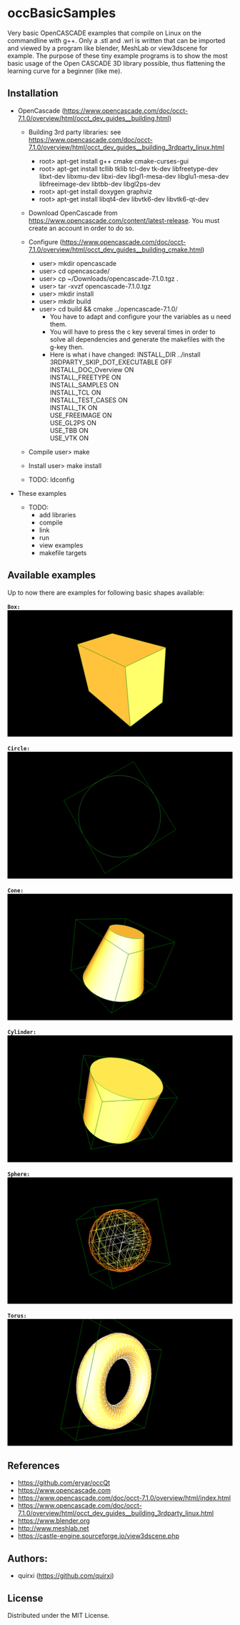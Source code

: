 # occBasicSamples

Very basic OpenCASCADE examples that compile on Linux on the commandline with g++.
Only a .stl and .wrl is written that can be imported and viewed by a program like blender, MeshLab or view3dscene for example.
The purpose of these tiny example programs is to show the most basic usage of the Open CASCADE 3D library possible, thus flattening the learning curve for a beginner (like me).


## Installation

* OpenCascade (https://www.opencascade.com/doc/occt-7.1.0/overview/html/occt_dev_guides__building.html)
	* Building 3rd party libraries: see https://www.opencascade.com/doc/occt-7.1.0/overview/html/occt_dev_guides__building_3rdparty_linux.html
		* root> apt-get install g++ cmake cmake-curses-gui
		* root> apt-get install tcllib tklib tcl-dev tk-dev libfreetype-dev libxt-dev libxmu-dev libxi-dev libgl1-mesa-dev libglu1-mesa-dev libfreeimage-dev libtbb-dev libgl2ps-dev 
		* root> apt-get install doxygen graphviz
		* root> apt-get install libqt4-dev libvtk6-dev libvtk6-qt-dev
	* Download OpenCascade from https://www.opencascade.com/content/latest-release. You must create an account in order to do so.
	* Configure (https://www.opencascade.com/doc/occt-7.1.0/overview/html/occt_dev_guides__building_cmake.html)
		* user> mkdir opencascade
		* user> cd opencascade/
		* user> cp ~/Downloads/opencascade-7.1.0.tgz .
		* user> tar -xvzf opencascade-7.1.0.tgz
		* user> mkdir install
		* user> mkdir build
		* user> cd build && cmake ../opencascade-7.1.0/
			* You have to adapt and configure your the variables as u need them. 
			* You will have to press the c key several times in order to solve all dependencies and generate the makefiles with the g-key then.
			* Here is what i have changed:
				INSTALL_DIR                      ../install                                                                                                                                                
				3RDPARTY_SKIP_DOT_EXECUTABLE     OFF
				INSTALL_DOC_Overview             ON                                                                                                                                                  
				INSTALL_FREETYPE                 ON  
				INSTALL_SAMPLES                  ON                                                                                                                                                        
				INSTALL_TCL                      ON                                                                                                                                                        
				INSTALL_TEST_CASES               ON                                                                                                                                                        
				INSTALL_TK                       ON                                                                                                                                                        
				USE_FREEIMAGE                    ON                                                                                                                                                        
				USE_GL2PS                        ON                                                                                                                                                        
				USE_TBB                          ON                                                                                                                                                        
				USE_VTK                          ON
	* Compile
		user> make
	* Install
		user> make install
		
	* TODO: ldconfig
	

*  These examples
    * TODO: 
        * add libraries
        * compile
        * link
        * run
        * view examples
        * makefile targets


## Available examples

Up to now there are examples for following basic shapes available:

**`Box:`**
![Box](docs/aBox.png)

**`Circle:`**
![Circle](docs/aCircle.png)

**`Cone:`**
![Cone](docs/aCone.png)

**`Cylinder:`**
![Cylinder](docs/aCylinder.png)

**`Sphere:`**
![Sphere](docs/aSphere.png)

**`Torus:`**
![Torus](docs/aTorus.png)

## References

* https://github.com/eryar/occQt
* https://www.opencascade.com
* https://www.opencascade.com/doc/occt-7.1.0/overview/html/index.html
* https://www.opencascade.com/doc/occt-7.1.0/overview/html/occt_dev_guides__building_3rdparty_linux.html
* https://www.blender.org
* http://www.meshlab.net
* https://castle-engine.sourceforge.io/view3dscene.php


## Authors:

* quirxi (https://github.com/quirxi)


## License

Distributed under the MIT License.


